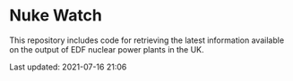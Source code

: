 # Nuke Watch

This repository includes code for retrieving the latest information available on the output of EDF nuclear power plants in the UK.

Last updated: 2021-07-16 21:06